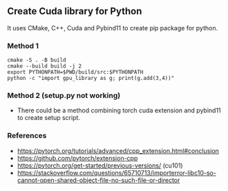 ## Create Cuda library for Python
It uses CMake, C++, Cuda and Pybind11 to create pip package for python.

### Method 1
```
cmake -S . -B build
cmake --build build -j 2
export PYTHONPATH=$PWD/build/src:$PYTHONPATH
python -c "import gpu_library as g; print(g.add(3,4))"
```

### Method 2 (setup.py not working)
- There could be a method combining torch cuda extension and pybind11 to create setup script.

### References
- https://pytorch.org/tutorials/advanced/cpp_extension.html#conclusion
- https://github.com/pytorch/extension-cpp
- https://pytorch.org/get-started/previous-versions/ (cu101)
- https://stackoverflow.com/questions/65710713/importerror-libc10-so-cannot-open-shared-object-file-no-such-file-or-director
